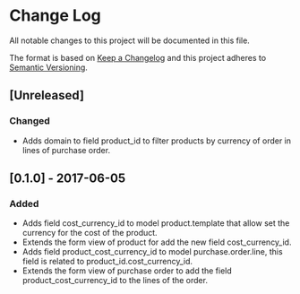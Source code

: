 # Change Log
All notable changes to this project will be documented in this file.

The format is based on [Keep a Changelog](http://keepachangelog.com/)
and this project adheres to [Semantic Versioning](http://semver.org/).

## [Unreleased]
### Changed
- Adds domain to field product_id to filter products by currency of order in lines of purchase order.

## [0.1.0] - 2017-06-05
### Added
- Adds field cost_currency_id to model product.template that allow set the currency for the cost of the product.
- Extends the form view of product for add the new field cost_currency_id.
- Adds field product_cost_currency_id to model purchase.order.line, this field is related to product_id.cost_currency_id.
- Extends the form view of purchase order to add the field product_cost_currency_id to the lines of the order.
